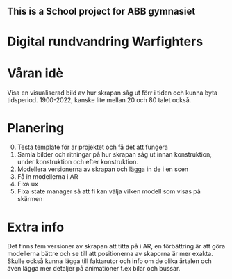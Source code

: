 ## This is a School project for ABB gymnasiet
# Digital rundvandring Warfighters
# Våran idè
Visa en visualiserad bild av hur skrapan såg ut förr i tiden och kunna byta tidsperiod. 1900-2022, kanske lite mellan 20 och 80 talet också.



# Planering
0. Testa template för ar projektet och få det att fungera 
1. Samla bilder och ritningar på hur skrapan såg ut innan konstruktion, under konstruktion och efter konstruktion. 
2. Modellera versionerna av skrapan och lägga in de i en scen 
3. Få in modellerna i AR
4. Fixa ux 
5. Fixa state manager så att fi kan välja vilken modell som visas på skärmen 

# Extra info

Det finns fem versioner av skrapan att titta på i AR, en förbättring är att göra modellerna bättre och se till att positionerna av skaporna är mer exakta.
Skulle också kunna lägga till faktarutor och info om de olika årtalen och även lägga mer detaljer på animationer t.ex bilar och bussar.
